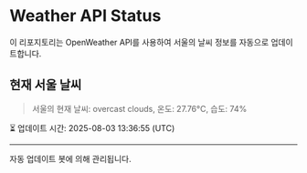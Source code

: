 
# Weather API Status

이 리포지토리는 OpenWeather API를 사용하여 서울의 날씨 정보를 자동으로 업데이트합니다.

## 현재 서울 날씨
> 서울의 현재 날씨: overcast clouds, 온도: 27.76°C, 습도: 74%

⏳ 업데이트 시간: 2025-08-03 13:36:55 (UTC)

---
자동 업데이트 봇에 의해 관리됩니다.
